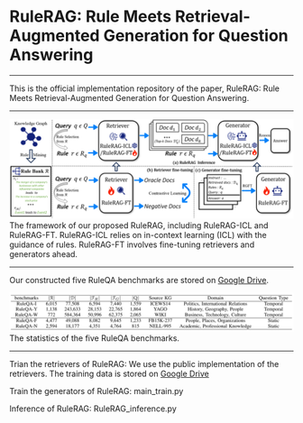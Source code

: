 **RuleRAG: Rule Meets Retrieval-Augmented Generation for Question Answering**
====

****


This is the official implementation repository of the paper, RuleRAG: Rule Meets Retrieval-Augmented Generation for Question Answering.
 
****
[![image](framework.png)](https://github.com/chenzhongwu20/RuleRAG_ICL_FT/blob/main/framework.png)
The framework of our proposed RuleRAG, including RuleRAG-ICL and RuleRAG-FT. RuleRAG-ICL relies on in-context learning (ICL) with the guidance of rules. RuleRAG-FT involves fine-tuning retrievers and generators ahead.

 
****

Our constructed five RuleQA benchmarks are stored on [Google Drive](https://drive.google.com/drive/folders/13tbJS-Eq3Cswck3JRPU0LJIZ1Vrz3Bga?usp=sharing).

[![image](data.png)](https://github.com/chenzhongwu20/RuleRAG_ICL_FT/blob/main/data.png)
The statistics of the five RuleQA benchmarks. 

 
****

Trian the retrievers of RuleRAG: We use the public implementation of the retrievers. The training data is stored on [Google Drive](https://drive.google.com/drive/folders/13tbJS-Eq3Cswck3JRPU0LJIZ1Vrz3Bga?usp=sharing)

Train the generators of RuleRAG: main_train.py

Inference of RuleRAG: RuleRAG_inference.py

